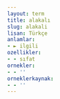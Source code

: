```yaml
---
layout: term
title: alakalı
slug: alakali
lisan: Türkçe
anlamlar:
- ► ilgili
ozellikler:
- - sıfat
ornekler:
- - ''
orneklerkaynak:
- - ''
---
```

